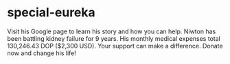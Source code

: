 # special-eureka
Visit his Google page to learn his story and how you can help. Niwton has been battling kidney failure for 9 years. His monthly medical expenses total 130,246.43 DOP ($2,300 USD). Your support can make a difference.  Donate now and change his life!
